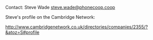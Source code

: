 Contact: Steve Wade <steve.wade@phonecoop.coop>

Steve's profile on the Cambridge Network:

<http://www.cambridgenetwork.co.uk/directories/companies/2355/?&atoz=S#profile>